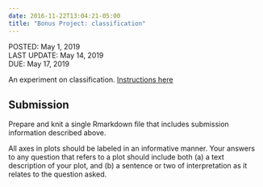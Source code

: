 ```yaml
---
date: 2016-11-22T13:04:21-05:00
title: "Bonus Project: classification"
---
```


POSTED: May 1, 2019  
LAST UPDATE: May 14, 2019  
DUE: May 17, 2019  

An experiment on classification. [Instructions here](classification_zillow/)

## Submission

Prepare and knit a single Rmarkdown file that includes submission information described above.

All axes in plots should be labeled in an informative manner. Your answers to any question that refers to a plot should include both (a) a text description of your plot, and (b) a sentence or two of interpretation as it relates to the question asked.

